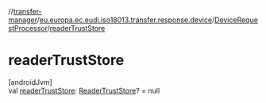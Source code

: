 //[transfer-manager](../../../index.md)/[eu.europa.ec.eudi.iso18013.transfer.response.device](../index.md)/[DeviceRequestProcessor](index.md)/[readerTrustStore](reader-trust-store.md)

# readerTrustStore

[androidJvm]\
val [readerTrustStore](reader-trust-store.md): [ReaderTrustStore](../../eu.europa.ec.eudi.iso18013.transfer.readerauth/-reader-trust-store/index.md)? =
null
